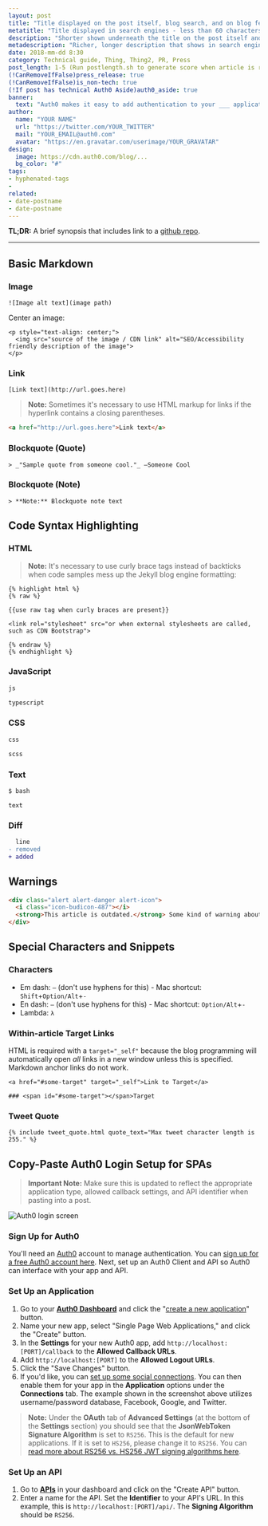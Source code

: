 ```yaml
---
layout: post
title: "Title displayed on the post itself, blog search, and on blog feed."
metatitle: "Title displayed in search engines - less than 60 characters"
description: "Shorter shown underneath the title on the post itself and on blog feed - must be less than 110 characters."
metadescription: "Richer, longer description that shows in search engines - must be less than 160 characters."
date: 2018-mm-dd 8:30
category: Technical guide, Thing, Thing2, PR, Press
post_length: 1-5 (Run postlength.sh to generate score when article is ready)
(!CanRemoveIfFalse)press_release: true
(!CanRemoveIfFalse)is_non-tech: true
(!If post has technical Auth0 Aside)auth0_aside: true
banner:
  text: "Auth0 makes it easy to add authentication to your ___ application."
author:
  name: "YOUR NAME"
  url: "https://twitter.com/YOUR_TWITTER"
  mail: "YOUR_EMAIL@auth0.com"
  avatar: "https://en.gravatar.com/userimage/YOUR_GRAVATAR"
design:
  image: https://cdn.auth0.com/blog/...
  bg_color: "#"
tags:
- hyphenated-tags
-
related:
- date-postname
- date-postname
---
```


**TL;DR:** A brief synopsis that includes link to a [github repo](http://www.github.com/).

---

## Basic Markdown

### Image

```
![Image alt text](image path)
```

Center an image:

```
<p style="text-align: center;">
  <img src="source of the image / CDN link" alt="SEO/Accessibility friendly description of the image">
</p>
```

### Link

```
[Link text](http://url.goes.here)
```

> **Note:** Sometimes it's necessary to use HTML markup for links if the hyperlink contains a closing parentheses.

```html
<a href="http://url.goes.here">Link text</a>
```

### Blockquote (Quote)

```
> _"Sample quote from someone cool."_ —Someone Cool
```

### Blockquote (Note)

```
> **Note:** Blockquote note text
```

## Code Syntax Highlighting

### HTML

> **Note:** It's necessary to use curly brace tags instead of backticks when code samples mess up the Jekyll blog engine formatting:

```
{% highlight html %}
{% raw %}

{{use raw tag when curly braces are present}}

<link rel="stylesheet" src="or when external stylesheets are called, such as CDN Bootstrap">

{% endraw %}
{% endhighlight %}
```

### JavaScript

```js
js
```

```typescript
typescript
```

### CSS

```css
css
```

```scss
scss
```

### Text

```bash
$ bash
```

```text
text
```

### Diff

```diff
  line
- removed
+ added
```


## Warnings

```html
<div class="alert alert-danger alert-icon">
  <i class="icon-budicon-487"></i>
  <strong>This article is outdated.</strong> Some kind of warning about this article being out of date.
</div>
```

## Special Characters and Snippets

### Characters

* Em dash: `—` (don't use hyphens for this) - Mac shortcut: `Shift`+`Option/Alt`+`-`
* En dash: `–` (don't use hyphens for this) - Mac shortcut: `Option/Alt`+`-`
* Lambda: `λ`

### Within-article Target Links

HTML is required with a `target="_self"` because the blog programming will automatically open _all_ links in a new window unless this is specified. Markdown anchor links do not work.

```
<a href="#some-target" target="_self">Link to Target</a>

### <span id="#some-target"></span>Target
```

### Tweet Quote

```
{% include tweet_quote.html quote_text="Max tweet character length is 255." %}
```

## Copy-Paste Auth0 Login Setup for SPAs

> **Important Note:** Make sure this is updated to reflect the appropriate application type, allowed callback settings, and API identifier when pasting into a post.

![Auth0 login screen](https://cdn.auth0.com/blog/resources/auth0-centralized-login.jpg)

### Sign Up for Auth0

You'll need an [Auth0](https://auth0.com) account to manage authentication. You can <a href="https://auth0.com/signup" data-amp-replace="CLIENT_ID" data-amp-addparams="anonId=CLIENT_ID(cid-scope-cookie-fallback-name)">sign up for a free Auth0 account here</a>. Next, set up an Auth0 Client and API so Auth0 can interface with your app and API.

### Set Up an Application

1. Go to your [**Auth0 Dashboard**](https://manage.auth0.com/#/) and click the "[create a new application](https://manage.auth0.com/#/applications/create)" button.
2. Name your new app, select "Single Page Web Applications," and click the "Create" button.
3. In the **Settings** for your new Auth0 app, add `http://localhost:[PORT]/callback` to the **Allowed Callback URLs**.
4. Add `http://localhost:[PORT]` to the **Allowed Logout URLs**.
5. Click the "Save Changes" button.
6. If you'd like, you can [set up some social connections](https://manage.auth0.com/#/connections/social). You can then enable them for your app in the **Application** options under the **Connections** tab. The example shown in the screenshot above utilizes username/password database, Facebook, Google, and Twitter.

> **Note:** Under the **OAuth** tab of **Advanced Settings** (at the bottom of the **Settings** section) you should see that the **JsonWebToken Signature Algorithm** is set to `RS256`. This is  the default for new applications. If it is set to `HS256`, please change it to `RS256`. You can [read more about RS256 vs. HS256 JWT signing algorithms here](https://community.auth0.com/questions/6942/jwt-signing-algorithms-rs256-vs-hs256).

### Set Up an API

1. Go to [**APIs**](https://manage.auth0.com/#/apis) in your dashboard and click on the "Create API" button.
2. Enter a name for the API. Set the **Identifier** to your API's URL. In this example, this is `http://localhost:[PORT]/api/`. The **Signing Algorithm** should be `RS256`.
